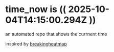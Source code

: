 # time_now is (( 2025-10-04T14:15:00.294Z ))

an automated repo that shows the currnent time

inspired by [breakingheatmap](https://github.com/breakingheatmap/breakingheatmap)